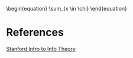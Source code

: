 \begin{equation}
\sum_{x \in \chi}
\end{equation}

# References

[Stanford Intro to Info Theory](https://web.stanford.edu/~montanar/RESEARCH/BOOK/partA.pdf)